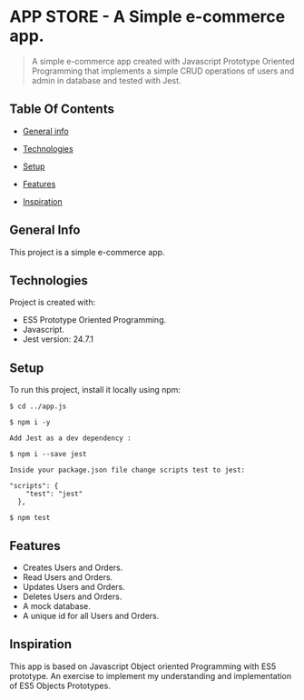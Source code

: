 # APP STORE - A Simple e-commerce app.

> A simple e-commerce app created with Javascript Prototype Oriented Programming that implements a simple CRUD operations of users and admin in database and tested with Jest.

## Table Of Contents 

* [General info](#general-info)

* [Technologies](#technologies)

* [Setup](#setup)

* [Features](#features)

* [Inspiration](#inspiration)

## General Info

This project is a simple e-commerce app.

## Technologies

Project is created with: 

* ES5 Prototype Oriented Programming.
* Javascript.
* Jest version: 24.7.1

## Setup

To run this project, install it locally using npm:

```
$ cd ../app.js

$ npm i -y

Add Jest as a dev dependency :

$ npm i --save jest

Inside your package.json file change scripts test to jest:

"scripts": {
    "test": "jest"
  },

$ npm test

```

## Features

* Creates Users and Orders.
* Read Users and Orders.
* Updates Users and Orders.
* Deletes Users and Orders.
* A mock database.
* A unique id for all Users and Orders.

## Inspiration

This app is based on Javascript Object oriented Programming with ES5 prototype. An exercise to implement my understanding and implementation of ES5 Objects Prototypes.